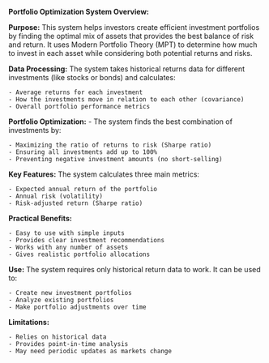 __**Portfolio Optimization System Overview:**__

**Purpose:**
This system helps investors create efficient investment portfolios by finding the optimal mix of assets that provides the best balance of risk and return. It uses Modern Portfolio Theory (MPT) to determine how    much to invest in each asset while considering both potential returns and risks.

**Data Processing:**
The system takes historical returns data for different investments (like stocks or bonds) and calculates:

    - Average returns for each investment
    - How the investments move in relation to each other (covariance)
    - Overall portfolio performance metrics

**Portfolio Optimization:**
    - The system finds the best combination of investments by:
    
    - Maximizing the ratio of returns to risk (Sharpe ratio)
    - Ensuring all investments add up to 100%
    - Preventing negative investment amounts (no short-selling)

**Key Features:**
The system calculates three main metrics:

    - Expected annual return of the portfolio
    - Annual risk (volatility)
    - Risk-adjusted return (Sharpe ratio)

**Practical Benefits:**

    - Easy to use with simple inputs
    - Provides clear investment recommendations
    - Works with any number of assets
    - Gives realistic portfolio allocations

**Use:**
The system requires only historical return data to work. It can be used to:

    - Create new investment portfolios
    - Analyze existing portfolios
    - Make portfolio adjustments over time

**Limitations:**

    - Relies on historical data
    - Provides point-in-time analysis
    - May need periodic updates as markets change
